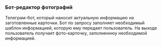 ### Бот-редактор фотографий
Телеграм-бот, который наносит актуальную информацию на заготовленные карточки. Бот по запросу заполняет необходимый шаблон информацией, которую ему передает пользователь. На выходе пользователь получает фото-карточку, заполненнюу необходимой информацией. 
